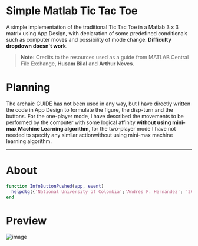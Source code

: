 # Simple Matlab Tic Tac Toe

A simple implementation of the traditional Tic Tac Toe in a Matlab 3 x 3 matrix using App Design, with declaration of some predefined conditionals such as computer moves and possibility of mode change. **Difficulty dropdown doesn't work**.

> **Note:** Credits to the resources used as a guide from MATLAB Central File Exchange, **Husam Bilal** and **Arthur Neves**.

# Planning
The archaic GUIDE has not been used in any way, but I have directly written the code in App Design to formulate the figure, the disp-turn and the buttons. For the one-player mode, I have described the movements to be performed by the computer with some logical affinity **without using mini-max Machine Learning algorithm**, for the two-player mode I have not needed to specify any similar actionwithout using mini-max machine learning algorithm.

---
# About
```` matlab
function InfoButtonPushed(app, event)
  helpdlg({'National University of Colombia';'Andrés F. Hernández'; '2021, july 24';''},'Info');
end
````

# Preview
![image](https://user-images.githubusercontent.com/105471058/182025642-4673dc24-6f47-4672-99e0-a88bc76d512f.png)
